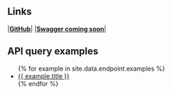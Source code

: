 ## Links

|[**GitHub**](https://github.com/waagsociety/citysdk-ld)|
|[**Swagger coming soon**]()|

## API query examples

<ul>
{% for example in site.data.endpoint.examples %}
  <li>
    <a href="{{ site.baseurl }}/map-viewer/#{{ example.url }}">{{ example.title }}</a>
  </li>
{% endfor %}
</ul>
